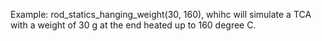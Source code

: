 Example: rod_statics_hanging_weight(30, 160), whihc will simulate a TCA with a weight of 30 g at the end heated up to 160 degree C. 